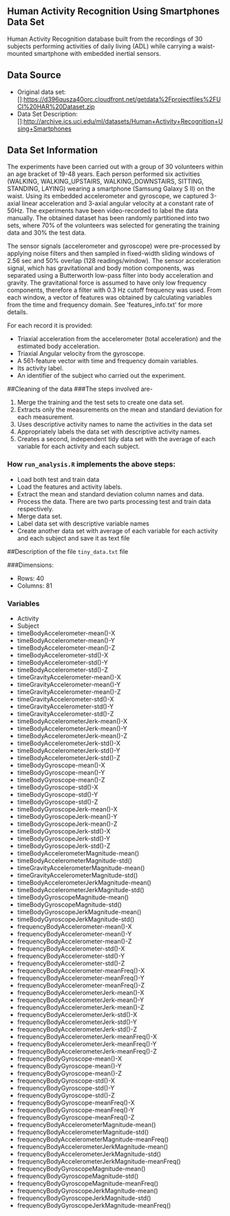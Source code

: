 
##  Human Activity Recognition Using Smartphones Data Set 
Human Activity Recognition database built from the recordings of 30 subjects performing activities of daily living (ADL) while carrying a waist-mounted smartphone with embedded inertial sensors.

## Data Source
* Original data set: []:https://d396qusza40orc.cloudfront.net/getdata%2Fprojectfiles%2FUCI%20HAR%20Dataset.zip
* Data Set Description: []:http://archive.ics.uci.edu/ml/datasets/Human+Activity+Recognition+Using+Smartphones
 
## Data Set Information
The experiments have been carried out with a group of 30 volunteers within an age bracket of 19-48 years. Each person performed six activities (WALKING, WALKING_UPSTAIRS, WALKING_DOWNSTAIRS, SITTING, STANDING, LAYING) wearing a smartphone (Samsung Galaxy S II) on the waist. Using its embedded accelerometer and gyroscope, we captured 3-axial linear acceleration and 3-axial angular velocity at a constant rate of 50Hz. The experiments have been video-recorded to label the data manually. The obtained dataset has been randomly partitioned into two sets, where 70% of the volunteers was selected for generating the training data and 30% the test data. 

The sensor signals (accelerometer and gyroscope) were pre-processed by applying noise filters and then sampled in fixed-width sliding windows of 2.56 sec and 50% overlap (128 readings/window). The sensor acceleration signal, which has gravitational and body motion components, was separated using a Butterworth low-pass filter into body acceleration and gravity. The gravitational force is assumed to have only low frequency components, therefore a filter with 0.3 Hz cutoff frequency was used. From each window, a vector of features was obtained by calculating variables from the time and frequency domain. See 'features_info.txt' for more details. 

For each record it is provided:

- Triaxial acceleration from the accelerometer (total acceleration) and the estimated body acceleration.
- Triaxial Angular velocity from the gyroscope. 
- A 561-feature vector with time and frequency domain variables. 
- Its activity label. 
- An identifier of the subject who carried out the experiment.
 
##Cleaning of the data
###The steps involved are-
1. Merge the training and the test sets to create one data set.
2. Extracts only the measurements on the mean and standard deviation for each measurement.
3. Uses descriptive activity names to name the activities in the data set
4. Appropriately labels the data set with descriptive activity names.
5. Creates a second, independent tidy data set with the average of each variable for each activity and each subject.
### How `run_analysis.R` implements the above steps:
* Load both test and train data
* Load the features and activity labels.
* Extract the mean and standard deviation column names and data.
* Process the data. There are two parts processing test and train data respectively.
* Merge data set.
* Label data set with descriptive variable names
* Create another data set with average of each variable for each activity and each subject and save it as text file
 
##Description of the file `tiny_data.txt` file

###Dimensions:
* Rows: 40
* Columns: 81

### Variables
* Activity                                          
* Subject                                           
* timeBodyAccelerometer-mean()-X                    
* timeBodyAccelerometer-mean()-Y                    
* timeBodyAccelerometer-mean()-Z                    
* timeBodyAccelerometer-std()-X                     
* timeBodyAccelerometer-std()-Y                     
* timeBodyAccelerometer-std()-Z                     
* timeGravityAccelerometer-mean()-X                 
* timeGravityAccelerometer-mean()-Y                 
* timeGravityAccelerometer-mean()-Z                 
* timeGravityAccelerometer-std()-X                  
* timeGravityAccelerometer-std()-Y                  
* timeGravityAccelerometer-std()-Z                  
* timeBodyAccelerometerJerk-mean()-X                
* timeBodyAccelerometerJerk-mean()-Y                
* timeBodyAccelerometerJerk-mean()-Z                
* timeBodyAccelerometerJerk-std()-X                 
* timeBodyAccelerometerJerk-std()-Y                 
* timeBodyAccelerometerJerk-std()-Z                 
* timeBodyGyroscope-mean()-X                        
* timeBodyGyroscope-mean()-Y                        
* timeBodyGyroscope-mean()-Z                        
* timeBodyGyroscope-std()-X                         
* timeBodyGyroscope-std()-Y                         
* timeBodyGyroscope-std()-Z                         
* timeBodyGyroscopeJerk-mean()-X                    
* timeBodyGyroscopeJerk-mean()-Y                    
* timeBodyGyroscopeJerk-mean()-Z                    
* timeBodyGyroscopeJerk-std()-X                     
* timeBodyGyroscopeJerk-std()-Y                     
* timeBodyGyroscopeJerk-std()-Z                     
* timeBodyAccelerometerMagnitude-mean()             
* timeBodyAccelerometerMagnitude-std()              
* timeGravityAccelerometerMagnitude-mean()          
* timeGravityAccelerometerMagnitude-std()           
* timeBodyAccelerometerJerkMagnitude-mean()         
* timeBodyAccelerometerJerkMagnitude-std()          
* timeBodyGyroscopeMagnitude-mean()                 
* timeBodyGyroscopeMagnitude-std()                  
* timeBodyGyroscopeJerkMagnitude-mean()             
* timeBodyGyroscopeJerkMagnitude-std()              
* frequencyBodyAccelerometer-mean()-X               
* frequencyBodyAccelerometer-mean()-Y               
* frequencyBodyAccelerometer-mean()-Z               
* frequencyBodyAccelerometer-std()-X                
* frequencyBodyAccelerometer-std()-Y                
* frequencyBodyAccelerometer-std()-Z                
* frequencyBodyAccelerometer-meanFreq()-X           
* frequencyBodyAccelerometer-meanFreq()-Y           
* frequencyBodyAccelerometer-meanFreq()-Z           
* frequencyBodyAccelerometerJerk-mean()-X           
* frequencyBodyAccelerometerJerk-mean()-Y           
* frequencyBodyAccelerometerJerk-mean()-Z           
* frequencyBodyAccelerometerJerk-std()-X            
* frequencyBodyAccelerometerJerk-std()-Y            
* frequencyBodyAccelerometerJerk-std()-Z            
* frequencyBodyAccelerometerJerk-meanFreq()-X       
* frequencyBodyAccelerometerJerk-meanFreq()-Y       
* frequencyBodyAccelerometerJerk-meanFreq()-Z       
* frequencyBodyGyroscope-mean()-X                   
* frequencyBodyGyroscope-mean()-Y                   
* frequencyBodyGyroscope-mean()-Z                   
* frequencyBodyGyroscope-std()-X                    
* frequencyBodyGyroscope-std()-Y                    
* frequencyBodyGyroscope-std()-Z                    
* frequencyBodyGyroscope-meanFreq()-X               
* frequencyBodyGyroscope-meanFreq()-Y               
* frequencyBodyGyroscope-meanFreq()-Z               
* frequencyBodyAccelerometerMagnitude-mean()        
* frequencyBodyAccelerometerMagnitude-std()         
* frequencyBodyAccelerometerMagnitude-meanFreq()    
* frequencyBodyAccelerometerJerkMagnitude-mean()    
* frequencyBodyAccelerometerJerkMagnitude-std()     
* frequencyBodyAccelerometerJerkMagnitude-meanFreq()
* frequencyBodyGyroscopeMagnitude-mean()            
* frequencyBodyGyroscopeMagnitude-std()             
* frequencyBodyGyroscopeMagnitude-meanFreq()        
* frequencyBodyGyroscopeJerkMagnitude-mean()        
* frequencyBodyGyroscopeJerkMagnitude-std()         
* frequencyBodyGyroscopeJerkMagnitude-meanFreq()    